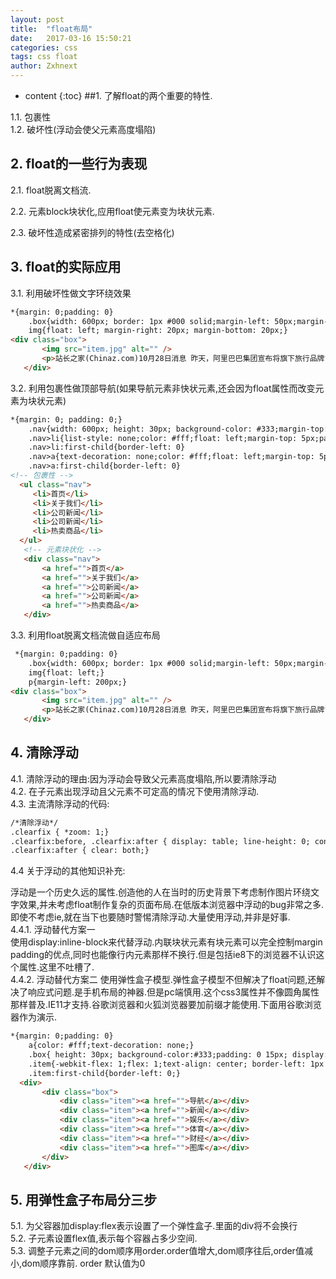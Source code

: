 ```yaml
---
layout: post
title:  "float布局"
date:   2017-03-16 15:50:21
categories: css
tags: css float
author: Zxhnext
---
```


* content
{:toc}
##1. 了解float的两个重要的特性.

1.1. 包裹性  
1.2. 破坏性(浮动会使父元素高度塌陷)  

## 2. float的一些行为表现

2.1. float脱离文档流.  

2.2. 元素block块状化,应用float使元素变为块状元素.  

2.3. 破坏性造成紧密排列的特性(去空格化)  



## 3. float的实际应用

3.1. 利用破坏性做文字环绕效果
```html
*{margin: 0;padding: 0}
    .box{width: 600px; border: 1px #000 solid;margin-left: 50px;margin-top: 50px;} 
    img{float: left; margin-right: 20px; margin-bottom: 20px;}
<div class="box">
       <img src="item.jpg" alt="" />
       <p>站长之家(Chinaz.com)10月28日消息 昨天，阿里巴巴集团宣布将旗下旅行品牌“阿里行”升级为全新品牌“飞猪”，英文名“Fliggy”，飞猪品牌将主攻年轻人自由行。2010年阿里巴巴推出了淘宝旅行，2014年10月将其更名为“阿里旅行·去啊”，同时阿里旅行成为阿里巴巴集团旗下的事业群之一。如今“阿里旅行”又升级为全新品牌“飞猪”。那么飞猪品牌有什么特殊含义呢?可以看看以下视频了解一下：据介绍，飞猪将定位为面向年轻消费者的休闲度假品牌，与面向企业差旅服务的阿里商旅一起构成阿里巴巴旗下的旅行业务单元。阿里巴巴集团副总裁、飞猪总裁李少华还表示，目前飞猪用户数已超过2亿，App下载量愈1亿，日均访问用户数达1000万。此外，目前阿里旅行80%的用户为85后年轻群体，因此新品牌飞猪也将主打年轻消费者的境外自由行。</p>
   </div>
```
3.2. 利用包裹性做顶部导航(如果导航元素非快状元素,还会因为float属性而改变元素为块状元素)
```html
*{margin: 0; padding: 0;}
    .nav{width: 600px; height: 30px; background-color: #333;margin-top: 20px;margin-left: 10px;}
    .nav>li{list-style: none;color: #fff;float: left;margin-top: 5px;padding: 0 10px; border-left: 1px #fff solid}
    .nav>li:first-child{border-left: 0}
    .nav>a{text-decoration: none;color: #fff;float: left;margin-top: 5px;padding: 0 10px; border-left: 1px #fff solid}
    .nav>a:first-child{border-left: 0}
<!-- 包裹性 -->
  <ul class="nav">
     <li>首页</li> 
     <li>关于我们</li> 
     <li>公司新闻</li> 
     <li>公司新闻</li> 
     <li>热卖商品</li> 
  </ul>
   <!-- 元素块状化 -->
   <div class="nav">
       <a href="">首页</a>
       <a href="">关于我们</a>
       <a href="">公司新闻</a>
       <a href="">公司新闻</a>
       <a href="">热卖商品</a>
   </div>
```
3.3. 利用float脱离文档流做自适应布局
```html
 *{margin: 0;padding: 0}
    .box{width: 600px; border: 1px #000 solid;margin-left: 50px;margin-top: 50px;} 
    img{float: left;}
    p{margin-left: 200px;}
<div class="box">
       <img src="item.jpg" alt="" />
       <p>站长之家(Chinaz.com)10月28日消息 昨天，阿里巴巴集团宣布将旗下旅行品牌“阿里行”升级为全新品牌“飞猪”，英文名“Fliggy”，飞猪品牌将主攻年轻人自由行。2010年阿里巴巴推出了淘宝旅行，2014年10月将其更名为“阿里旅行·去啊”，同时阿里旅行成为阿里巴巴集团旗下的事业群之一。如今“阿里旅行”又升级为全新品牌“飞猪”。那么飞猪品牌有什么特殊含义呢?可以看看以下视频了解一下：据介绍，飞猪将定位为面向年轻消费者的休闲度假品牌，与面向企业差旅服务的阿里商旅一起构成阿里巴巴旗下的旅行业务单元。阿里巴巴集团副总裁、飞猪总裁李少华还表示，目前飞猪用户数已超过2亿，App下载量愈1亿，日均访问用户数达1000万。此外，目前阿里旅行80%的用户为85后年轻群体，因此新品牌飞猪也将主打年轻消费者的境外自由行。</p>
   </div>
```

## 4. 清除浮动

4.1. 清除浮动的理由:因为浮动会导致父元素高度塌陷,所以要清除浮动  
4.2. 在子元素出现浮动且父元素不可定高的情况下使用清除浮动.  
4.3. 主流清除浮动的代码:
```html
/*清除浮动*/
.clearfix { *zoom: 1;} 
.clearfix:before, .clearfix:after { display: table; line-height: 0; content: "";}
.clearfix:after { clear: both;}
```

4.4 关于浮动的其他知识补充:  

浮动是一个历史久远的属性.创造他的人在当时的历史背景下考虑制作图片环绕文字效果,并未考虑float制作复杂的页面布局.在低版本浏览器中浮动的bug非常之多.即使不考虑ie,就在当下也要随时警惕清除浮动.大量使用浮动,并非是好事.  
4.4.1. 浮动替代方案一  
使用display:inline-block来代替浮动.内联块状元素有块元素可以完全控制margin padding的优点,同时也能像行内元素那样不换行.但是包括ie8下的浏览器不认识这个属性.这里不吐槽了.  
4.4.2. 浮动替代方案二 
使用弹性盒子模型.弹性盒子模型不但解决了float问题,还解决了响应式问题.是手机布局的神器.但是pc端慎用.这个css3属性并不像圆角属性那样普及.IE11才支持.谷歌浏览器和火狐浏览器要加前缀才能使用.下面用谷歌浏览器作为演示.
```html
*{margin: 0;padding: 0}
    a{color: #fff;text-decoration: none;}
    .box{ height: 30px; background-color:#333;padding: 0 15px; display: flex; display: -webkit-flex;}
    .item{-webkit-flex: 1;flex: 1;text-align: center; border-left: 1px solid #444;height: 20px;margin-top: 5px;}
    .item:first-child{border-left: 0;}
  <div>
       <div class="box">
           <div class="item"><a href="">导航</a></div>
           <div class="item"><a href="">新闻</a></div>
           <div class="item"><a href="">娱乐</a></div>
           <div class="item"><a href="">体育</a></div>
           <div class="item"><a href="">财经</a></div>
           <div class="item"><a href="">图库</a></div>
       </div>
   </div>
```
## 5. 用弹性盒子布局分三步 
5.1. 为父容器加display:flex表示设置了一个弹性盒子.里面的div将不会换行  
5.2. 子元素设置flex值,表示每个容器占多少空间.  
5.3. 调整子元素之间的dom顺序用order.order值增大,dom顺序往后,order值减小,dom顺序靠前. order 默认值为0